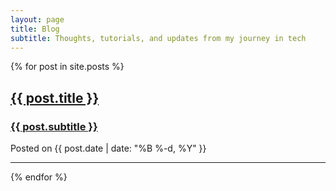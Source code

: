 ```yaml
---
layout: page
title: Blog
subtitle: Thoughts, tutorials, and updates from my journey in tech
---
```


{% for post in site.posts %}
  <div class="post-preview">
    <a href="{{ post.url | relative_url }}">
      <h2 class="post-title">{{ post.title }}</h2>
      <h3 class="post-subtitle">{{ post.subtitle }}</h3>
    </a>
    <p class="post-meta">Posted on {{ post.date | date: "%B %-d, %Y" }}</p>
    <hr>
  </div>
{% endfor %}
